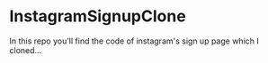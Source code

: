 # InstagramSignupClone
In this repo you'll find the code of instagram's sign up page which I cloned...

